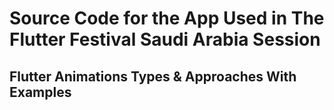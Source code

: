 # Source Code for the App Used in The Flutter Festival Saudi Arabia Session

## Flutter Animations Types & Approaches With Examples
